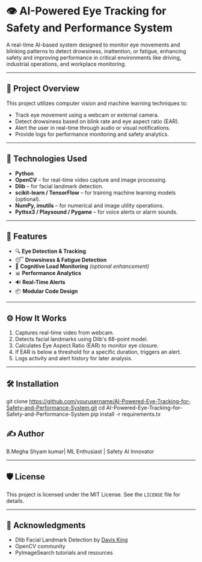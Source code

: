 # 👁️ AI-Powered Eye Tracking for Safety and Performance System

A real-time AI-based system designed to monitor eye movements and blinking patterns to detect drowsiness, inattention, or fatigue, enhancing safety and improving performance in critical environments like driving, industrial operations, and workplace monitoring.

---

## 🚀 Project Overview

This project utilizes computer vision and machine learning techniques to:

- Track eye movement using a webcam or external camera.
- Detect drowsiness based on blink rate and eye aspect ratio (EAR).
- Alert the user in real-time through audio or visual notifications.
- Provide logs for performance monitoring and safety analytics.

---

## 🧠 Technologies Used

- **Python**
- **OpenCV** – for real-time video capture and image processing.
- **Dlib** – for facial landmark detection.
- **scikit-learn / TensorFlow** – for training machine learning models (optional).
- **NumPy, imutils** – for numerical and image utility operations.
- **Pyttsx3 / Playsound / Pygame** – for voice alerts or alarm sounds.

---

## 📁 Features

- 🔍 **Eye Detection & Tracking**
- 😴 **Drowsiness & Fatigue Detection**
- 🧠 **Cognitive Load Monitoring** *(optional enhancement)*
- 📊 **Performance Analytics**
- 🔊 **Real-Time Alerts**
- 📦 **Modular Code Design**

---

## ⚙️ How It Works

1. Captures real-time video from webcam.
2. Detects facial landmarks using Dlib's 68-point model.
3. Calculates Eye Aspect Ratio (EAR) to monitor eye closure.
4. If EAR is below a threshold for a specific duration, triggers an alert.
5. Logs activity and alert history for later analysis.

---

## 🛠️ Installation

git clone https://github.com/yourusername/AI-Powered-Eye-Tracking-for-Safety-and-Performance-System.git
cd AI-Powered-Eye-Tracking-for-Safety-and-Performance-System
pip install -r requirements.tx

## ✍️ Author

B.Megha Shyam kumar| ML Enthusiast | Safety AI Innovator

---

## 🛡️ License

This project is licensed under the MIT License. See the `LICENSE` file for details.

---

## 🙌 Acknowledgments

- Dlib Facial Landmark Detection by [Davis King](http://dlib.net/)
- OpenCV community
- PyImageSearch tutorials and resources




